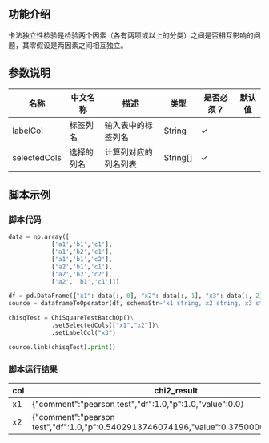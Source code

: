 ## 功能介绍

卡法独立性检验是检验两个因素（各有两项或以上的分类）之间是否相互影响的问题，其零假设是两因素之间相互独立。

## 参数说明

| 名称 | 中文名称 | 描述 | 类型 | 是否必须？ | 默认值 |
| --- | --- | --- | --- | --- | --- |
| labelCol | 标签列名 | 输入表中的标签列名 | String | ✓ |  |
| selectedCols | 选择的列名 | 计算列对应的列名列表 | String[] | ✓ |  |



## 脚本示例

### 脚本代码

```python
data = np.array([
            ['a1','b1','c1'],
            ['a1','b2','c1'],
            ['a1','b1','c2'],
            ['a2','b1','c1'],
            ['a2','b2','c2'],
            ['a2', 'b1','c1']])

df = pd.DataFrame({"x1": data[:, 0], "x2": data[:, 1], "x3": data[:, 2]})
source = dataframeToOperator(df, schemaStr='x1 string, x2 string, x3 string', op_type='batch')

chisqTest = ChiSquareTestBatchOp()\
            .setSelectedCols(["x1","x2"])\
            .setLabelCol("x3")

source.link(chisqTest).print()
```
### 脚本运行结果

col|chi2_result
-----|-----------
x1|{"comment":"pearson test","df":1.0,"p":1.0,"value":0.0}
x2|{"comment":"pearson test","df":1.0,"p":0.5402913746074196,"value":0.37500000000000006}





